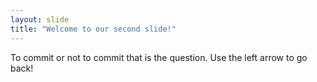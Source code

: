 ```yaml
---
layout: slide
title: "Welcome to our second slide!"
---
```

To commit or not to commit that is the question.
Use the left arrow to go back!
